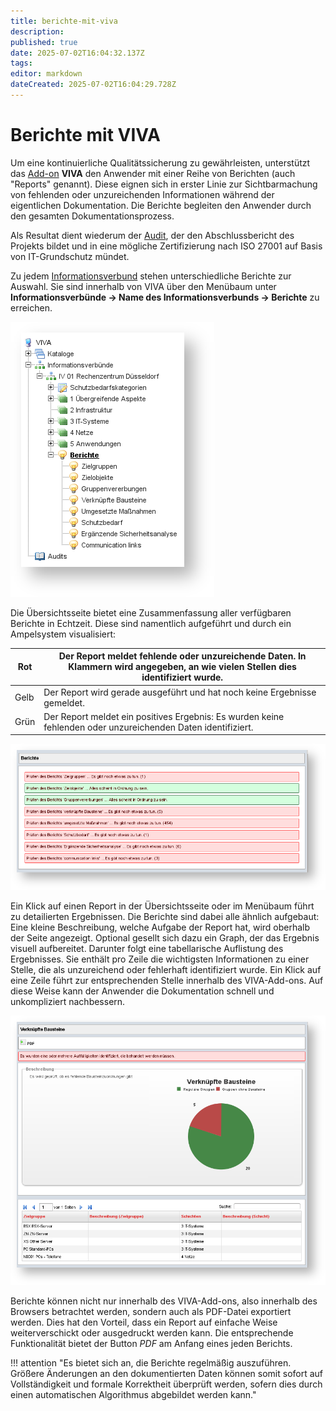 ```yaml
---
title: berichte-mit-viva
description: 
published: true
date: 2025-07-02T16:04:32.137Z
tags: 
editor: markdown
dateCreated: 2025-07-02T16:04:29.728Z
---
```


# Berichte mit VIVA

Um eine kontinuierliche Qualitätssicherung zu gewährleisten, unterstützt das [Add-on](../index.md) **VIVA** den Anwender mit einer Reihe von Berichten (auch "Reports" genannt). Diese eignen sich in erster Linie zur Sichtbarmachung von fehlenden oder unzureichenden Informationen während der eigentlichen Dokumentation. Die Berichte begleiten den Anwender durch den gesamten Dokumentationsprozess.

Als Resultat dient wiederum der [Audit](./audits-mit-viva-unterstuetzen.md#audits-erstellen), der den Abschlussbericht des Projekts bildet und in eine mögliche Zertifizierung nach ISO 27001 auf Basis von IT-Grundschutz mündet.

Zu jedem [Informationsverbund](./vorgehensweise-mit-viva.md#informationsverbünde-modellieren) stehen unterschiedliche Berichte zur Auswahl. Sie sind innerhalb von VIVA über den Menübaum unter **Informationsverbünde → Name des Informationsverbunds → Berichte** zu erreichen.

[![Berichte im Menübaum](../../assets/images/de/i-doit-add-ons/viva/berichte/1-vb.png)](../../assets/images/de/i-doit-add-ons/viva/berichte/1-vb.png)

Die Übersichtsseite bietet eine Zusammenfassung aller verfügbaren Berichte in Echtzeit. Diese sind namentlich aufgeführt und durch ein Ampelsystem visualisiert:

| Rot | Der Report meldet fehlende oder unzureichende Daten. In Klammern wird angegeben, an wie vielen Stellen dies identifiziert wurde. |
| --- | --- |
| Gelb | Der Report wird gerade ausgeführt und hat noch keine Ergebnisse gemeldet. |
| Grün | Der Report meldet ein positives Ergebnis: Es wurden keine fehlenden oder unzureichenden Daten identifiziert. |

[![Übersichtsseite der Berichte](../../assets/images/de/i-doit-add-ons/viva/berichte/2-vb.png)](../../assets/images/de/i-doit-add-ons/viva/berichte/2-vb.png)

Ein Klick auf einen Report in der Übersichtsseite oder im Menübaum führt zu detailierten Ergebnissen. Die Berichte sind dabei alle ähnlich aufgebaut: Eine kleine Beschreibung, welche Aufgabe der Report hat, wird oberhalb der Seite angezeigt. Optional gesellt sich dazu ein Graph, der das Ergebnis visuell aufbereitet. Darunter folgt eine tabellarische Auflistung des Ergebnisses. Sie enthält pro Zeile die wichtigsten Informationen zu einer Stelle, die als unzureichend oder fehlerhaft identifiziert wurde. Ein Klick auf eine Zeile führt zur entsprechenden Stelle innerhalb des VIVA-Add-ons. Auf diese Weise kann der Anwender die Dokumentation schnell und unkompliziert nachbessern.

[![Ergebnis eines Berichts](../../assets/images/de/i-doit-add-ons/viva/berichte/3-vb.png)](../../assets/images/de/i-doit-add-ons/viva/berichte/3-vb.png)

Berichte können nicht nur innerhalb des VIVA-Add-ons, also innerhalb des Browsers betrachtet werden, sondern auch als PDF-Datei exportiert werden. Dies hat den Vorteil, dass ein Report auf einfache Weise weiterverschickt oder ausgedruckt werden kann. Die entsprechende Funktionalität bietet der Button _PDF_ am Anfang eines jeden Berichts.

!!! attention "Es bietet sich an, die Berichte regelmäßig auszuführen. Größere Änderungen an den dokumentierten Daten können somit sofort auf Vollständigkeit und formale Korrektheit überprüft werden, sofern dies durch einen automatischen Algorithmus abgebildet werden kann."
